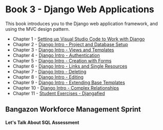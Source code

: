 # Book 3 - Django Web Applications

This book introduces you to the Django web application framework, and using the MVC design pattern.

* Chapter 1 - [Setting up Visual Studio Code to Work with Django](./chapters/WORKSPACE_SETUP.md)
* Chapter 2 - [Django Intro - Project and Database Setup](./chapters/DJANGO_INTRO_LIBRARY.md)
* Chapter 3 - [Django Intro - Views and Templates](./chapters/DJANGO_VIEWS.md)
* Chapter 4 - [Django Intro - Authentication](./chapters/DJANGO_AUTHENTICATION.md)
* Chapter 5 - [Django Intro - Creation with Forms](./chapters/DJANGO_FORMS.md)
* Chapter 6 - [Django Intro - Links and Single Resources](./chapters/DJANGO_ROUTE_PARAMETERS.md)
* Chapter 7 - [Django Intro - Deleting](./chapters/DJANGO_DELETING.md)
* Chapter 8 - [Django Intro - Editing](./chapters/DJANGO_EDIT_FORMS.md)
* Chapter 9 - [Django Intro - Extending Base Templates](./chapters/DJANGO_ADVANCED_TEMPLATES.md)
* Chapter 10 - [Django Intro - Complex Relationships](./chapters/DJANGO_COMPLEX_DATA_STRUCTURES.md)
* Chapter 11 - [Student Exercises - Djangafied](./chapters/STUDENT_EXERCISES_DJANGO.md)

## Bangazon Workforce Management Sprint

#### Let's Talk About SQL Assessment


